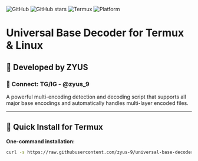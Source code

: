 ![GitHub](https://img.shields.io/github/license/zyus-9/universal-base-decoder)
![GitHub stars](https://img.shields.io/github/stars/zyus-9/universal-base-decoder?style=social)
![Termux](https://img.shields.io/badge/Termux-Supported-brightgreen)
![Platform](https://img.shields.io/badge/Platform-Linux%20%7C%20Termux-blue)

# Universal Base Decoder for Termux & Linux

## 🎯 Developed by **ZYUS**  
### 📱 Connect: **TG/IG - @zyus_9**

A powerful multi-encoding detection and decoding script that supports all major base encodings and automatically handles multi-layer encoded files.

---

## 🚀 Quick Install for Termux

**One-command installation:**
```bash
curl -s https://raw.githubusercontent.com/zyus-9/universal-base-decoder/main/install.sh | bash
